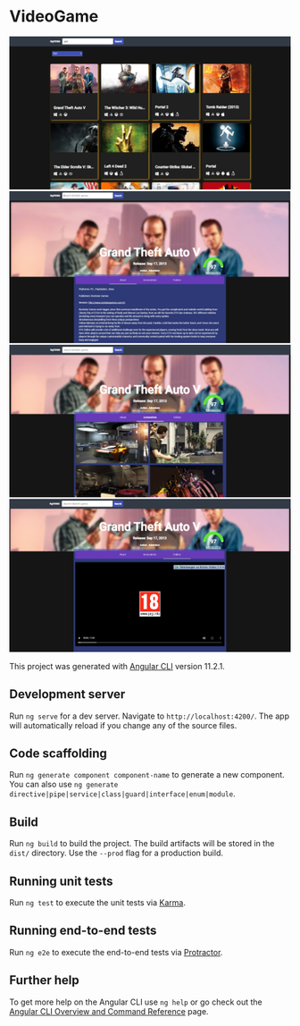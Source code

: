 # VideoGame

<img size src="https://github.com/franck30/video-game-angular/blob/master/src/assets/images/cc1.JPG" alt="ArchiTecture logo" />
<img size src="https://github.com/franck30/video-game-angular/blob/master/src/assets/images/ccc2.JPG" alt="ArchiTecture logo" />
<img size src="https://github.com/franck30/video-game-angular/blob/master/src/assets/images/ccc4.JPG" alt="ArchiTecture logo" />
<img size src="https://github.com/franck30/video-game-angular/blob/master/src/assets/images/ccc5.JPG" alt="ArchiTecture logo" />

This project was generated with [Angular CLI](https://github.com/angular/angular-cli) version 11.2.1.

## Development server

Run `ng serve` for a dev server. Navigate to `http://localhost:4200/`. The app will automatically reload if you change any of the source files.

## Code scaffolding

Run `ng generate component component-name` to generate a new component. You can also use `ng generate directive|pipe|service|class|guard|interface|enum|module`.

## Build

Run `ng build` to build the project. The build artifacts will be stored in the `dist/` directory. Use the `--prod` flag for a production build.

## Running unit tests

Run `ng test` to execute the unit tests via [Karma](https://karma-runner.github.io).

## Running end-to-end tests

Run `ng e2e` to execute the end-to-end tests via [Protractor](http://www.protractortest.org/).

## Further help

To get more help on the Angular CLI use `ng help` or go check out the [Angular CLI Overview and Command Reference](https://angular.io/cli) page.
